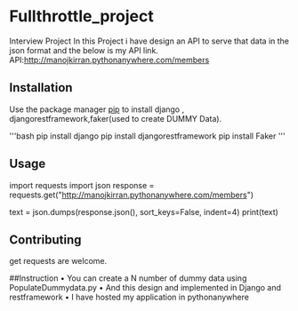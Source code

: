 # Fullthrottle_project
 Interview Project In this Project i have design an API to serve that data in the json format and the below is my API link.
 API:http://manojkirran.pythonanywhere.com/members

## Installation
Use the package manager [pip](https://pip.pypa.io/en/stable/) to install django , djangorestframework,faker(used to create DUMMY Data).

'''bash
pip install django
pip install djangorestframework
pip install Faker
'''
## Usage

import requests
import json
response = requests.get("http://manojkirran.pythonanywhere.com/members")

text = json.dumps(response.json(), sort_keys=False, indent=4)
print(text)

## Contributing
get requests are welcome.

##Instruction
•	You can create a N number of dummy data using PopulateDummydata.py
•	And this design and implemented in Django and restframework
•	I have hosted my application in pythonanywhere 




